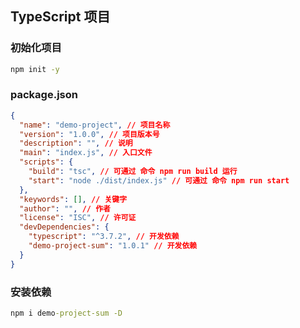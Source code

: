 ## TypeScript 项目

### 初始化项目

```cmd
npm init -y
```

### package.json

```json
{
  "name": "demo-project", // 项目名称
  "version": "1.0.0", // 项目版本号
  "description": "", // 说明
  "main": "index.js", // 入口文件
  "scripts": {
    "build": "tsc", // 可通过 命令 npm run build 运行
    "start": "node ./dist/index.js" // 可通过 命令 npm run start
  },
  "keywords": [], // 关键字
  "author": "", // 作者
  "license": "ISC", // 许可证
  "devDependencies": {
    "typescript": "^3.7.2", // 开发依赖
    "demo-project-sum": "1.0.1" // 开发依赖
  }
}
```

### 安装依赖

```cmd
npm i demo-project-sum -D
```
